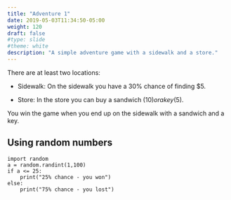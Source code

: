 ```yaml
---
title: "Adventure 1"
date: 2019-05-03T11:34:50-05:00
weight: 120
draft: false
#type: slide
#theme: white
description: "A simple adventure game with a sidewalk and a store."
---
```


There are at least two locations:

* Sidewalk:
On the sidewalk you have a 30% chance of finding $5.

* Store:
In the store you can buy a sandwich ($10) or a key ($5).

You win the game when you end up on the sidewalk with a sandwich and a
key.


## Using random numbers

    import random
    a = random.randint(1,100)
    if a <= 25:
        print("25% chance - you won")
    else:
        print("75% chance - you lost")
    
